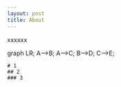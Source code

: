 ```yaml
---
layout: post
title: About
---
```


xxxxxx

<div class="mermaid">
graph LR;
    A-->B;
    A-->C;
    B-->D;
    C-->E;
</div>

```mindmap
# 1
## 2
### 3
```
